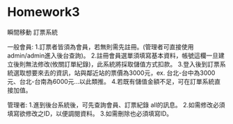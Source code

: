 # Homework3
瞬間移動 訂票系統

一般會員:
1.訂票者皆須為會員，若無則需先註冊。(管理者可直接使用admin/admin進入後台查詢)。
2.註冊會員選單須填寫基本資料，帳號這欄一旦建立後則無法修改(攸關訂單紀錄)，此系統將採取儲值方式扣款。
3.登入後到訂票系統選取想要來去的資訊，站與鄰近站的票價為3000元，ex. 台北-台中為3000元、台北-台南為6000元...以此類推。
4.若既有儲值金額不足，可在訂單系統直接加值。

管理者:
1.進到後台系統後，可先查詢會員、訂票紀錄 all的訊息。
2.如需修改必須填寫欲修改之ID，以便調閱資料。
3.如需刪除也必須填寫ID。
